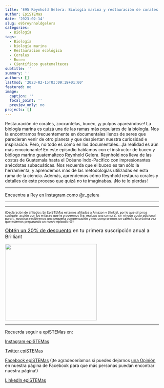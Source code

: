 ```yaml
---
title: 'E95 Reynhold Gelera: Biología marina y restauración de corales'
author: EpiSTEMas
date: '2023-02-14'
slug: e95reynholdgelera
categories:
  - Biología
tags:
  - Biología
  - biología marina
  - Restauración ecológica
  - Corales
  - Buceo
  - Científicos guatemaltecos
subtitle: ''
summary: ''
authors: []
lastmod: '2023-02-15T03:09:18+01:00'
featured: no
image:
  caption: ''
  focal_point: ''
  preview_only: no
projects: []
---
```



Restauración de corales, zooxantelas, buceo, ¡y pulpos apareándose! La biología marina es quizá una de las ramas más populares de la biología. Nos la encontramos frecuentemente en documentales llenos de seres que parecieran venir de otro planeta y que despiertan nuestra curiosidad e inspiración. Pero, no todo es como en los documentales…¡la realidad es aún más emocionante! En este episodio hablamos con el instructor de buceo y biólogo marino guatemalteco Reynhold Gelera. Reynhold nos lleva de las costas de Guatemala hasta el Océano Indo-Pacífico con impresionantes anécdotas subacuáticas. Nos recuerda que el buceo es tan sólo la herramienta, y aprendemos más de las metodologías utilizadas en esta rama de la ciencia. Además, aprendemos cómo Reynhold restaura corales y detalles de este proceso que quizá no te imaginabas. ¡No te lo pierdas!

- - - - -

Encuentra a Rey [en Instagram como @r_gelera](https://www.instagram.com/r_gelera/)

- - - - -

- - - - -

<font size = 1.5> <p style = "line-height:1"> 
(Declaración de afiliados: En EpiSTEMas estamos afiliadas a Amazon y Blinkist, por lo que si tomas cualquier acción con los enlaces que te proveemos (i.e. realizas una compra), sin ningún costo adicional para tí, nosotras recibiremos una pequeña compensación y nos compraremos un cafecito la próxima vez que estemos preparando un nuevo episodio 😉) 
</font> </p>

<font size="3"> 

[Obtén un 20% de descuento](https://brilliant.sjv.io/c/2994553/1003358/12858?subId1=EpiSTEMas&u=http%3A%2F%2Fbrilliant.org%2Fimpactnetwork%2F) en tu primera suscripción anual a Brilliant </font>


<a href="https://brilliant.sjv.io/c/2994553/1003364/12858?subId1=epiSTEMas&u=http%3A%2F%2Fbrilliant.org%2Fimpactnetwork%2F%3Firclickid%3D%7Bclickid%7D%26utm_medium%3Daffiliates%26utm_campaign%3D%7Birpid%7D%26utm_source%3D%7Bmp_value1%7D%26utm_content%3D%7Btimestamp%7D_%7Biradtype%7D_%7Biradname%7D%26utm_term%3D%7Bmp_value2%7D" target="_top" id="1003364"><img src="//a.impactradius-go.com/display-ad/12858-1003364" border="0" alt="" width="300" height="250"/></a><img height="0" width="0" src="https://imp.pxf.io/i/2994553/1003364/12858?subId1=epiSTEMas" style="position:absolute;visibility:hidden;" border="1" />


- - - - -

Recuerda seguir a epiSTEMas en:

[Instagram epiSTEMas](https://www.instagram.com/epistemas/)  

[Twitter epiSTEMas](https://twitter.com/epiSTEMas_Pod)

[Facebook epiSTEMas](https://www.facebook.com/epiSTEMasPod) (¡te agradeceríamos si puedes dejarnos [una Opinión](https://www.facebook.com/epiSTEMasPod/reviews/) en nuestra página de Facebook para que más personas puedan encontrar nuestra página!)

[LinkedIn epiSTEMas](https://www.linkedin.com/company/epistemas-podcast/)

